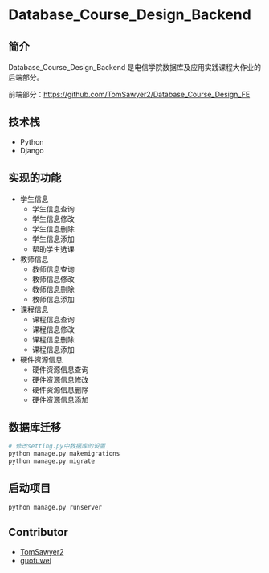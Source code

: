 # Database_Course_Design_Backend

## 简介

Database_Course_Design_Backend 是电信学院数据库及应用实践课程大作业的后端部分。

前端部分：https://github.com/TomSawyer2/Database_Course_Design_FE

## 技术栈

- Python 
- Django

## 实现的功能

- 学生信息
  - 学生信息查询
  - 学生信息修改
  - 学生信息删除
  - 学生信息添加
  - 帮助学生选课
- 教师信息
  - 教师信息查询
  - 教师信息修改
  - 教师信息删除
  - 教师信息添加
- 课程信息
  - 课程信息查询
  - 课程信息修改
  - 课程信息删除
  - 课程信息添加
- 硬件资源信息
  - 硬件资源信息查询
  - 硬件资源信息修改
  - 硬件资源信息删除
  - 硬件资源信息添加

## 数据库迁移

```bash
# 修改setting.py中数据库的设置
python manage.py makemigrations
python manage.py migrate
```

## 启动项目

```bash
python manage.py runserver
```

## Contributor

- [TomSawyer2](https://github.com/TomSawyer2)
- [guofuwei](https://github.com/guofuwei)
